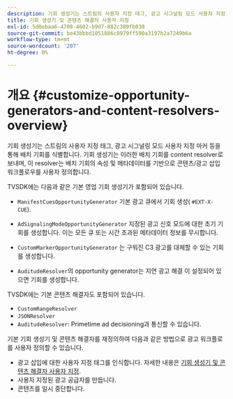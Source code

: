 ```yaml
---
description: 기회 생성기는 스트림의 사용자 지정 태그, 광고 시그널링 모드 사용자 지정 마커 등을 통해 배치 기회를 식별합니다. 기회 생성기는 이러한 배치 기회를 content resolver로 보내며, 이 resolver는 배치 기회의 속성 및 메타데이터를 기반으로 콘텐츠/광고 삽입 워크플로우를 사용자 정의합니다.
title: 기회 생성기 및 콘텐츠 해결자 사용자 지정
exl-id: 5d0ebaa6-4708-4602-b9d7-882c389fb030
source-git-commit: be43bbbd1051886c8979ff590a3197b2a7249b6a
workflow-type: tm+mt
source-wordcount: '207'
ht-degree: 0%

---
```


# 개요 {#customize-opportunity-generators-and-content-resolvers-overview}

기회 생성기는 스트림의 사용자 지정 태그, 광고 시그널링 모드 사용자 지정 마커 등을 통해 배치 기회를 식별합니다. 기회 생성기는 이러한 배치 기회를 content resolver로 보내며, 이 resolver는 배치 기회의 속성 및 메타데이터를 기반으로 콘텐츠/광고 삽입 워크플로우를 사용자 정의합니다.

TVSDK에는 다음과 같은 기본 영업 기회 생성기가 포함되어 있습니다.

* `ManifestCuesOpportunityGenerator` 기본 광고 큐에서 기회 생성( `#EXT-X-CUE`).

* `AdSignalingModeOpportunityGenerator` 지정된 광고 신호 모드에 대한 초기 기회를 생성합니다. 이는 모든 큐 또는 시간 초과된 메타데이터 정보를 무시합니다.
* `CustomMarkerOpportunityGenerator` 는 구워진 C3 광고를 대체할 수 있는 기회를 생성합니다.
* `AuditudeResolver`의 opportunity generator는 지연 광고 해결 이 설정되어 있으면 기회를 생성합니다.

TVSDK에는 기본 콘텐츠 해결자도 포함되어 있습니다.

* `CustomRangeResolver`
* `JSONResolver`
* `AuditudeResolver`: Primetime ad decisioning과 통신할 수 있습니다.

기본 기회 생성기 및 콘텐츠 해결자를 재정의하여 다음과 같은 방법으로 광고 워크플로를 사용자 정의할 수 있습니다.

* 광고 삽입에 대한 사용자 지정 태그를 인식합니다. 자세한 내용은 [기회 생성기 및 콘텐츠 해결자 사용자 지정](../../../../tvsdk-3x-android-prog/android-3x-advertising/ad-insertion/content-resolver/android-3x-content-resolver.md).
* 사용자 지정된 광고 공급자를 만듭니다.
* 콘텐츠를 일시 중단합니다.

